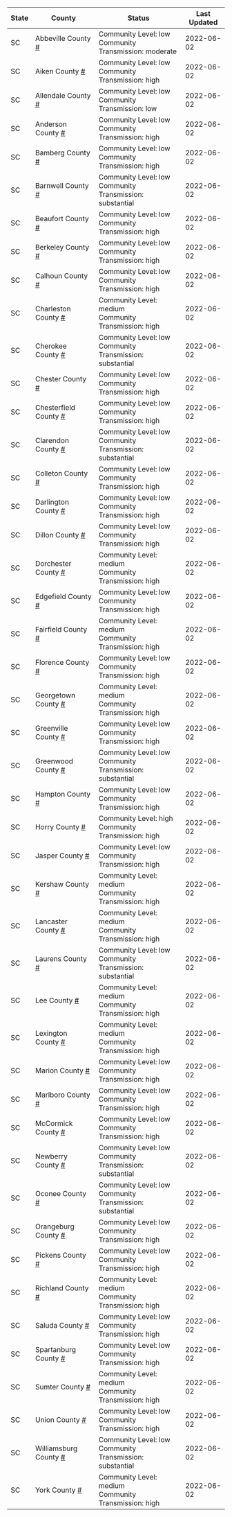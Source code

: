 State | County | Status | Last Updated
--- | --- | --- | --- 
SC | Abbeville County <a href="#abbeville_county">#</a> | <a name="abbeville_county"></a>Community Level: low<br/>Community Transmission: moderate | 2022-06-02
SC | Aiken County <a href="#aiken_county">#</a> | <a name="aiken_county"></a>Community Level: low<br/>Community Transmission: high | 2022-06-02
SC | Allendale County <a href="#allendale_county">#</a> | <a name="allendale_county"></a>Community Level: low<br/>Community Transmission: low | 2022-06-02
SC | Anderson County <a href="#anderson_county">#</a> | <a name="anderson_county"></a>Community Level: low<br/>Community Transmission: high | 2022-06-02
SC | Bamberg County <a href="#bamberg_county">#</a> | <a name="bamberg_county"></a>Community Level: low<br/>Community Transmission: high | 2022-06-02
SC | Barnwell County <a href="#barnwell_county">#</a> | <a name="barnwell_county"></a>Community Level: low<br/>Community Transmission: substantial | 2022-06-02
SC | Beaufort County <a href="#beaufort_county">#</a> | <a name="beaufort_county"></a>Community Level: low<br/>Community Transmission: high | 2022-06-02
SC | Berkeley County <a href="#berkeley_county">#</a> | <a name="berkeley_county"></a>Community Level: low<br/>Community Transmission: high | 2022-06-02
SC | Calhoun County <a href="#calhoun_county">#</a> | <a name="calhoun_county"></a>Community Level: low<br/>Community Transmission: high | 2022-06-02
SC | Charleston County <a href="#charleston_county">#</a> | <a name="charleston_county"></a>Community Level: medium<br/>Community Transmission: high | 2022-06-02
SC | Cherokee County <a href="#cherokee_county">#</a> | <a name="cherokee_county"></a>Community Level: low<br/>Community Transmission: substantial | 2022-06-02
SC | Chester County <a href="#chester_county">#</a> | <a name="chester_county"></a>Community Level: low<br/>Community Transmission: high | 2022-06-02
SC | Chesterfield County <a href="#chesterfield_county">#</a> | <a name="chesterfield_county"></a>Community Level: low<br/>Community Transmission: high | 2022-06-02
SC | Clarendon County <a href="#clarendon_county">#</a> | <a name="clarendon_county"></a>Community Level: low<br/>Community Transmission: substantial | 2022-06-02
SC | Colleton County <a href="#colleton_county">#</a> | <a name="colleton_county"></a>Community Level: low<br/>Community Transmission: high | 2022-06-02
SC | Darlington County <a href="#darlington_county">#</a> | <a name="darlington_county"></a>Community Level: low<br/>Community Transmission: high | 2022-06-02
SC | Dillon County <a href="#dillon_county">#</a> | <a name="dillon_county"></a>Community Level: low<br/>Community Transmission: high | 2022-06-02
SC | Dorchester County <a href="#dorchester_county">#</a> | <a name="dorchester_county"></a>Community Level: medium<br/>Community Transmission: high | 2022-06-02
SC | Edgefield County <a href="#edgefield_county">#</a> | <a name="edgefield_county"></a>Community Level: low<br/>Community Transmission: high | 2022-06-02
SC | Fairfield County <a href="#fairfield_county">#</a> | <a name="fairfield_county"></a>Community Level: medium<br/>Community Transmission: high | 2022-06-02
SC | Florence County <a href="#florence_county">#</a> | <a name="florence_county"></a>Community Level: low<br/>Community Transmission: high | 2022-06-02
SC | Georgetown County <a href="#georgetown_county">#</a> | <a name="georgetown_county"></a>Community Level: medium<br/>Community Transmission: high | 2022-06-02
SC | Greenville County <a href="#greenville_county">#</a> | <a name="greenville_county"></a>Community Level: low<br/>Community Transmission: high | 2022-06-02
SC | Greenwood County <a href="#greenwood_county">#</a> | <a name="greenwood_county"></a>Community Level: low<br/>Community Transmission: substantial | 2022-06-02
SC | Hampton County <a href="#hampton_county">#</a> | <a name="hampton_county"></a>Community Level: low<br/>Community Transmission: high | 2022-06-02
SC | Horry County <a href="#horry_county">#</a> | <a name="horry_county"></a>Community Level: high<br/>Community Transmission: high | 2022-06-02
SC | Jasper County <a href="#jasper_county">#</a> | <a name="jasper_county"></a>Community Level: low<br/>Community Transmission: high | 2022-06-02
SC | Kershaw County <a href="#kershaw_county">#</a> | <a name="kershaw_county"></a>Community Level: medium<br/>Community Transmission: high | 2022-06-02
SC | Lancaster County <a href="#lancaster_county">#</a> | <a name="lancaster_county"></a>Community Level: medium<br/>Community Transmission: high | 2022-06-02
SC | Laurens County <a href="#laurens_county">#</a> | <a name="laurens_county"></a>Community Level: low<br/>Community Transmission: substantial | 2022-06-02
SC | Lee County <a href="#lee_county">#</a> | <a name="lee_county"></a>Community Level: medium<br/>Community Transmission: high | 2022-06-02
SC | Lexington County <a href="#lexington_county">#</a> | <a name="lexington_county"></a>Community Level: medium<br/>Community Transmission: high | 2022-06-02
SC | Marion County <a href="#marion_county">#</a> | <a name="marion_county"></a>Community Level: low<br/>Community Transmission: high | 2022-06-02
SC | Marlboro County <a href="#marlboro_county">#</a> | <a name="marlboro_county"></a>Community Level: low<br/>Community Transmission: high | 2022-06-02
SC | McCormick County <a href="#mccormick_county">#</a> | <a name="mccormick_county"></a>Community Level: low<br/>Community Transmission: high | 2022-06-02
SC | Newberry County <a href="#newberry_county">#</a> | <a name="newberry_county"></a>Community Level: low<br/>Community Transmission: substantial | 2022-06-02
SC | Oconee County <a href="#oconee_county">#</a> | <a name="oconee_county"></a>Community Level: low<br/>Community Transmission: substantial | 2022-06-02
SC | Orangeburg County <a href="#orangeburg_county">#</a> | <a name="orangeburg_county"></a>Community Level: low<br/>Community Transmission: high | 2022-06-02
SC | Pickens County <a href="#pickens_county">#</a> | <a name="pickens_county"></a>Community Level: low<br/>Community Transmission: high | 2022-06-02
SC | Richland County <a href="#richland_county">#</a> | <a name="richland_county"></a>Community Level: medium<br/>Community Transmission: high | 2022-06-02
SC | Saluda County <a href="#saluda_county">#</a> | <a name="saluda_county"></a>Community Level: low<br/>Community Transmission: high | 2022-06-02
SC | Spartanburg County <a href="#spartanburg_county">#</a> | <a name="spartanburg_county"></a>Community Level: low<br/>Community Transmission: high | 2022-06-02
SC | Sumter County <a href="#sumter_county">#</a> | <a name="sumter_county"></a>Community Level: medium<br/>Community Transmission: high | 2022-06-02
SC | Union County <a href="#union_county">#</a> | <a name="union_county"></a>Community Level: low<br/>Community Transmission: high | 2022-06-02
SC | Williamsburg County <a href="#williamsburg_county">#</a> | <a name="williamsburg_county"></a>Community Level: low<br/>Community Transmission: substantial | 2022-06-02
SC | York County <a href="#york_county">#</a> | <a name="york_county"></a>Community Level: medium<br/>Community Transmission: high | 2022-06-02
